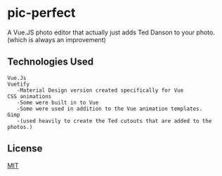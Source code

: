 # pic-perfect

A Vue.JS photo editor that actually just adds Ted Danson to your photo.
(which is always an improvement)

## Technologies Used

```
Vue.Js
Vuetify
   -Material Design version created specifically for Vue
CSS animations
   -Some were built in to Vue
   -Some were used in addition to the Vue animation templates.
Gimp
   -(used heavily to create the Ted cutouts that are added to the photos.)
```

## License

[MIT](https://choosealicense.com/licenses/mit/)
